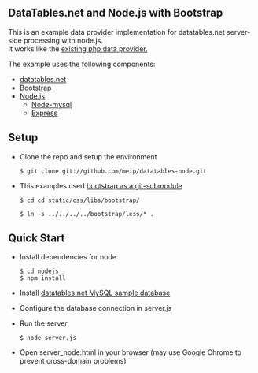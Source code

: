 ## DataTables.net and Node.js with Bootstrap

This is an example data provider implementation for datatables.net server-side processing with node.js.  
It works like the [existing php data provider.](http://www.datatables.net/examples/data_sources/server_side.html)

The example uses the following components:
  * [datatables.net](http://datatables.net/)
  * [Bootstrap](http://twitter.github.com/bootstrap/)
  * [Node.js](http://nodejs.org/)
     * [Node-mysql](https://github.com/felixge/node-mysql)
     * [Express](http://expressjs.com/)

## Setup
  * Clone the repo and setup the environment
    ```
    $ git clone git://github.com/meip/datatables-node.git
    ```
  * This examples used [bootstrap as a git-submodule](http://martinbrochhaus.com/2013/01/bootstrap.html)
    ```
    $ cd cd static/css/libs/bootstrap/
    
    $ ln -s ../../../../bootstrap/less/* .
    ```

## Quick Start
  * Install dependencies for node
    ```
    $ cd nodejs
    $ npm install
    ```

  * Install [datatables.net MySQL sample database](https://github.com/DataTables/DataTables/blob/master/examples/examples_support/data.sql)
  * Configure the database connection in server.js
  * Run the server 
    ```
    $ node server.js
    ```
  * Open server_node.html in your browser (may use Google Chrome to prevent cross-domain problems)

